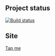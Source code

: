 ## Project status
[![Build status](https://ci.appveyor.com/api/projects/status/enkgt23knnmvo97w?svg=true)](https://ci.appveyor.com/project/xenianick/ahj-homework-5-1)

## Site
[Tap me](https://xenianick.github.io/ahj-homework_5.1/)